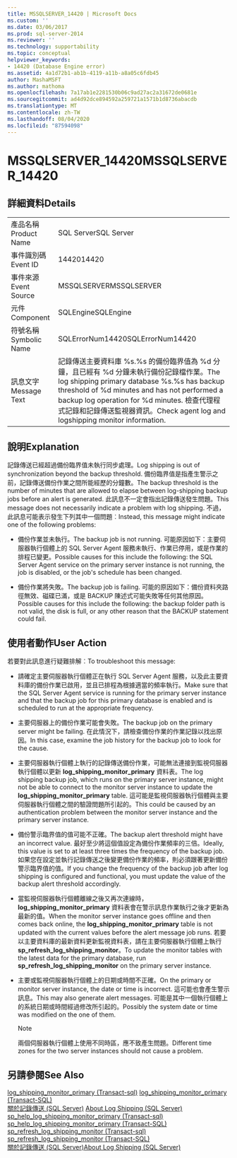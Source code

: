 ```yaml
---
title: MSSQLSERVER_14420 | Microsoft Docs
ms.custom: ''
ms.date: 03/06/2017
ms.prod: sql-server-2014
ms.reviewer: ''
ms.technology: supportability
ms.topic: conceptual
helpviewer_keywords:
- 14420 (Database Engine error)
ms.assetid: 4a1d72b1-ab1b-4119-a11b-a8a05c6fdb45
author: MashaMSFT
ms.author: mathoma
ms.openlocfilehash: 7a17ab1e2281530b06c9ad27ac2a31672de0681e
ms.sourcegitcommit: ad4d92dce894592a259721a1571b1d8736abacdb
ms.translationtype: MT
ms.contentlocale: zh-TW
ms.lasthandoff: 08/04/2020
ms.locfileid: "87594098"
---
```

# <a name="mssqlserver_14420"></a><span data-ttu-id="ccca4-102">MSSQLSERVER_14420</span><span class="sxs-lookup"><span data-stu-id="ccca4-102">MSSQLSERVER_14420</span></span>
    
## <a name="details"></a><span data-ttu-id="ccca4-103">詳細資料</span><span class="sxs-lookup"><span data-stu-id="ccca4-103">Details</span></span>  
  
|||  
|-|-|  
|<span data-ttu-id="ccca4-104">產品名稱</span><span class="sxs-lookup"><span data-stu-id="ccca4-104">Product Name</span></span>|<span data-ttu-id="ccca4-105">SQL Server</span><span class="sxs-lookup"><span data-stu-id="ccca4-105">SQL Server</span></span>|  
|<span data-ttu-id="ccca4-106">事件識別碼</span><span class="sxs-lookup"><span data-stu-id="ccca4-106">Event ID</span></span>|<span data-ttu-id="ccca4-107">14420</span><span class="sxs-lookup"><span data-stu-id="ccca4-107">14420</span></span>|  
|<span data-ttu-id="ccca4-108">事件來源</span><span class="sxs-lookup"><span data-stu-id="ccca4-108">Event Source</span></span>|<span data-ttu-id="ccca4-109">MSSQLSERVER</span><span class="sxs-lookup"><span data-stu-id="ccca4-109">MSSQLSERVER</span></span>|  
|<span data-ttu-id="ccca4-110">元件</span><span class="sxs-lookup"><span data-stu-id="ccca4-110">Component</span></span>|<span data-ttu-id="ccca4-111">SQLEngine</span><span class="sxs-lookup"><span data-stu-id="ccca4-111">SQLEngine</span></span>|  
|<span data-ttu-id="ccca4-112">符號名稱</span><span class="sxs-lookup"><span data-stu-id="ccca4-112">Symbolic Name</span></span>|<span data-ttu-id="ccca4-113">SQLErrorNum14420</span><span class="sxs-lookup"><span data-stu-id="ccca4-113">SQLErrorNum14420</span></span>|  
|<span data-ttu-id="ccca4-114">訊息文字</span><span class="sxs-lookup"><span data-stu-id="ccca4-114">Message Text</span></span>|<span data-ttu-id="ccca4-115">記錄傳送主要資料庫 %s.%s 的備份臨界值為 %d 分鐘，且已經有 %d 分鐘未執行備份記錄檔作業。</span><span class="sxs-lookup"><span data-stu-id="ccca4-115">The log shipping primary database %s.%s has backup threshold of %d minutes and has not performed a backup log operation for %d minutes.</span></span> <span data-ttu-id="ccca4-116">檢查代理程式記錄和記錄傳送監視器資訊。</span><span class="sxs-lookup"><span data-stu-id="ccca4-116">Check agent log and logshipping monitor information.</span></span>|  
  
## <a name="explanation"></a><span data-ttu-id="ccca4-117">說明</span><span class="sxs-lookup"><span data-stu-id="ccca4-117">Explanation</span></span>  
 <span data-ttu-id="ccca4-118">記錄傳送已經超過備份臨界值未執行同步處理。</span><span class="sxs-lookup"><span data-stu-id="ccca4-118">Log shipping is out of synchronization beyond the backup threshold.</span></span> <span data-ttu-id="ccca4-119">備份臨界值是指產生警示之前，記錄傳送備份作業之間所能經歷的分鐘數。</span><span class="sxs-lookup"><span data-stu-id="ccca4-119">The backup threshold is the number of minutes that are allowed to elapse between log-shipping backup jobs before an alert is generated.</span></span> <span data-ttu-id="ccca4-120">此訊息不一定會指出記錄傳送發生問題。</span><span class="sxs-lookup"><span data-stu-id="ccca4-120">This message does not necessarily indicate a problem with log shipping.</span></span> <span data-ttu-id="ccca4-121">不過，此訊息可能表示發生下列其中一個問題︰</span><span class="sxs-lookup"><span data-stu-id="ccca4-121">Instead, this message might indicate one of the following problems:</span></span>  
  
-   <span data-ttu-id="ccca4-122">備份作業並未執行。</span><span class="sxs-lookup"><span data-stu-id="ccca4-122">The backup job is not running.</span></span> <span data-ttu-id="ccca4-123">可能原因如下：主要伺服器執行個體上的 SQL Server Agent 服務未執行、作業已停用，或是作業的排程已變更。</span><span class="sxs-lookup"><span data-stu-id="ccca4-123">Possible causes for this include the following: the SQL Server Agent service on the primary server instance is not running, the job is disabled, or the job's schedule has been changed.</span></span>  
  
-   <span data-ttu-id="ccca4-124">備份作業將失敗。</span><span class="sxs-lookup"><span data-stu-id="ccca4-124">The backup job is failing.</span></span> <span data-ttu-id="ccca4-125">可能的原因如下：備份資料夾路徑無效、磁碟已滿，或是 BACKUP 陳述式可能失敗等任何其他原因。</span><span class="sxs-lookup"><span data-stu-id="ccca4-125">Possible causes for this include the following: the backup folder path is not valid, the disk is full, or any other reason that the BACKUP statement could fail.</span></span>  
  
## <a name="user-action"></a><span data-ttu-id="ccca4-126">使用者動作</span><span class="sxs-lookup"><span data-stu-id="ccca4-126">User Action</span></span>  
 <span data-ttu-id="ccca4-127">若要對此訊息進行疑難排解︰</span><span class="sxs-lookup"><span data-stu-id="ccca4-127">To troubleshoot this message:</span></span>  
  
-   <span data-ttu-id="ccca4-128">請確定主要伺服器執行個體正在執行 SQL Server Agent 服務，以及此主要資料庫的備份作業已啟用，並且已排程為根據適當的頻率執行。</span><span class="sxs-lookup"><span data-stu-id="ccca4-128">Make sure that the SQL Server Agent service is running for the primary server instance and that the backup job for this primary database is enabled and is scheduled to run at the appropriate frequency.</span></span>  
  
-   <span data-ttu-id="ccca4-129">主要伺服器上的備份作業可能會失敗。</span><span class="sxs-lookup"><span data-stu-id="ccca4-129">The backup job on the primary server might be failing.</span></span> <span data-ttu-id="ccca4-130">在此情況下，請檢查備份作業的作業記錄以找出原因。</span><span class="sxs-lookup"><span data-stu-id="ccca4-130">In this case, examine the job history for the backup job to look for the cause.</span></span>  
  
-   <span data-ttu-id="ccca4-131">主要伺服器執行個體上執行的記錄傳送備份作業，可能無法連接到監視伺服器執行個體以更新 **log_shipping_monitor_primary** 資料表。</span><span class="sxs-lookup"><span data-stu-id="ccca4-131">The log shipping backup job, which runs on the primary server instance, might not be able to connect to the monitor server instance to update the **log_shipping_monitor_primary** table.</span></span> <span data-ttu-id="ccca4-132">這可能是監視伺服器執行個體與主要伺服器執行個體之間的驗證問題所引起的。</span><span class="sxs-lookup"><span data-stu-id="ccca4-132">This could be caused by an authentication problem between the monitor server instance and the primary server instance.</span></span>  
  
-   <span data-ttu-id="ccca4-133">備份警示臨界值的值可能不正確。</span><span class="sxs-lookup"><span data-stu-id="ccca4-133">The backup alert threshold might have an incorrect value.</span></span> <span data-ttu-id="ccca4-134">最好至少將這個值設定為備份作業頻率的三倍。</span><span class="sxs-lookup"><span data-stu-id="ccca4-134">Ideally, this value is set to at least three times the frequency of the backup job.</span></span> <span data-ttu-id="ccca4-135">如果您在設定並執行記錄傳送之後變更備份作業的頻率，則必須跟著更新備份警示臨界值的值。</span><span class="sxs-lookup"><span data-stu-id="ccca4-135">If you change the frequency of the backup job after log shipping is configured and functional, you must update the value of the backup alert threshold accordingly.</span></span>  
  
-   <span data-ttu-id="ccca4-136">當監視伺服器執行個體離線之後又再次連線時，**log_shipping_monitor_primary** 資料表會在警示訊息作業執行之後才更新為最新的值。</span><span class="sxs-lookup"><span data-stu-id="ccca4-136">When the monitor server instance goes offline and then comes back online, the **log_shipping_monitor_primary** table is not updated with the current values before the alert message job runs.</span></span> <span data-ttu-id="ccca4-137">若要以主要資料庫的最新資料更新監視資料表，請在主要伺服器執行個體上執行 **sp_refresh_log_shipping_monitor**。</span><span class="sxs-lookup"><span data-stu-id="ccca4-137">To update the monitor tables with the latest data for the primary database, run **sp_refresh_log_shipping_monitor** on the primary server instance.</span></span>  
  
-   <span data-ttu-id="ccca4-138">主要或監視伺服器執行個體上的日期或時間不正確。</span><span class="sxs-lookup"><span data-stu-id="ccca4-138">On the primary or monitor server instance, the date or time is incorrect.</span></span> <span data-ttu-id="ccca4-139">這可能也會產生警示訊息。</span><span class="sxs-lookup"><span data-stu-id="ccca4-139">This may also generate alert messages.</span></span> <span data-ttu-id="ccca4-140">可能是其中一個執行個體上的系統日期或時間經過修改所引起的。</span><span class="sxs-lookup"><span data-stu-id="ccca4-140">Possibly the system date or time was modified on the one of them.</span></span>  
  
    > [!NOTE]  
    >  <span data-ttu-id="ccca4-141">兩個伺服器執行個體上使用不同時區，應不致產生問題。</span><span class="sxs-lookup"><span data-stu-id="ccca4-141">Different time zones for the two server instances should not cause a problem.</span></span>  
  
## <a name="see-also"></a><span data-ttu-id="ccca4-142">另請參閱</span><span class="sxs-lookup"><span data-stu-id="ccca4-142">See Also</span></span>  
 <span data-ttu-id="ccca4-143">[log_shipping_monitor_primary &#40;Transact-sql&#41;](/sql/relational-databases/system-tables/log-shipping-monitor-primary-transact-sql) </span><span class="sxs-lookup"><span data-stu-id="ccca4-143">[log_shipping_monitor_primary &#40;Transact-SQL&#41;](/sql/relational-databases/system-tables/log-shipping-monitor-primary-transact-sql) </span></span>  
 <span data-ttu-id="ccca4-144">[關於記錄傳送 &#40;SQL Server&#41;](../../database-engine/log-shipping/about-log-shipping-sql-server.md) </span><span class="sxs-lookup"><span data-stu-id="ccca4-144">[About Log Shipping &#40;SQL Server&#41;](../../database-engine/log-shipping/about-log-shipping-sql-server.md) </span></span>  
 <span data-ttu-id="ccca4-145">[sp_help_log_shipping_monitor_primary &#40;Transact-sql&#41;](/sql/relational-databases/system-stored-procedures/sp-help-log-shipping-monitor-primary-transact-sql) </span><span class="sxs-lookup"><span data-stu-id="ccca4-145">[sp_help_log_shipping_monitor_primary &#40;Transact-SQL&#41;](/sql/relational-databases/system-stored-procedures/sp-help-log-shipping-monitor-primary-transact-sql) </span></span>  
 <span data-ttu-id="ccca4-146">[sp_refresh_log_shipping_monitor &#40;Transact-sql&#41;](/sql/relational-databases/system-stored-procedures/sp-refresh-log-shipping-monitor-transact-sql) </span><span class="sxs-lookup"><span data-stu-id="ccca4-146">[sp_refresh_log_shipping_monitor &#40;Transact-SQL&#41;](/sql/relational-databases/system-stored-procedures/sp-refresh-log-shipping-monitor-transact-sql) </span></span>  
 [<span data-ttu-id="ccca4-147">關於記錄傳送 &#40;SQL Server&#41;</span><span class="sxs-lookup"><span data-stu-id="ccca4-147">About Log Shipping &#40;SQL Server&#41;</span></span>](../../database-engine/log-shipping/about-log-shipping-sql-server.md)  
  
  

